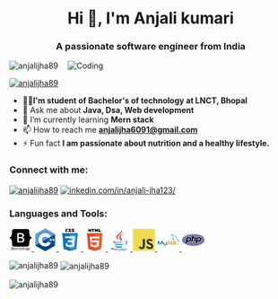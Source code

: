 

<h1 align="center">Hi 👋, I'm Anjali kumari</h1>
<h3 align="center">A passionate software engineer from India</h3>
<img align="right" alt="Coding" width="400" src="https://media.tenor.com/rePDfDWO3XoAAAAd/hacking.gif">

<p align="left"> <img src="https://komarev.com/ghpvc/?username=anjalijha89&label=Profile%20views&color=0e75b6&style=flat" alt="anjalijha89" /> </p>

<p align="left"> <a href="https://twitter.com/anjalijha89" target="blank"><img src="https://img.shields.io/twitter/follow/anjalijha89?logo=twitter&style=for-the-badge" alt="anjalijha89" /></a> </p>


- 👨‍💻**I'm student of Bachelor's of technology at LNCT, Bhopal**
- 💬 Ask me about **Java, Dsa, Web development**
- 🌱 I’m currently learning **Mern stack**
- 📫 How to reach me **anjalijha6091@gmail.com**
- ⚡ Fun fact **I am passionate about nutrition and a healthy lifestyle.**

<h3 align="left">Connect with me:</h3>
<p align="left">
<a href="https://twitter.com/anjalijha89" target="blank"><img align="center" src="https://raw.githubusercontent.com/rahuldkjain/github-profile-readme-generator/master/src/images/icons/Social/twitter.svg" alt="anjalijha89" height="30" width="40" /></a>
<a href="https://linkedin.com/in/inkedin.com/in/anjali-jha123/" target="blank"><img align="center" src="https://raw.githubusercontent.com/rahuldkjain/github-profile-readme-generator/master/src/images/icons/Social/linked-in-alt.svg" alt="inkedin.com/in/anjali-jha123/" height="30" width="40" /></a>
</p>

<h3 align="left">Languages and Tools:</h3>
<p align="left"> <a href="https://getbootstrap.com" target="_blank" rel="noreferrer"> <img src="https://raw.githubusercontent.com/devicons/devicon/master/icons/bootstrap/bootstrap-plain-wordmark.svg" alt="bootstrap" width="40" height="40"/> </a> <a href="https://www.w3schools.com/cpp/" target="_blank" rel="noreferrer"> <img src="https://raw.githubusercontent.com/devicons/devicon/master/icons/cplusplus/cplusplus-original.svg" alt="cplusplus" width="40" height="40"/> </a> <a href="https://www.w3schools.com/css/" target="_blank" rel="noreferrer"> <img src="https://raw.githubusercontent.com/devicons/devicon/master/icons/css3/css3-original-wordmark.svg" alt="css3" width="40" height="40"/> </a> <a href="https://www.w3.org/html/" target="_blank" rel="noreferrer"> <img src="https://raw.githubusercontent.com/devicons/devicon/master/icons/html5/html5-original-wordmark.svg" alt="html5" width="40" height="40"/> </a> <a href="https://www.java.com" target="_blank" rel="noreferrer"> <img src="https://raw.githubusercontent.com/devicons/devicon/master/icons/java/java-original.svg" alt="java" width="40" height="40"/> </a> <a href="https://developer.mozilla.org/en-US/docs/Web/JavaScript" target="_blank" rel="noreferrer"> <img src="https://raw.githubusercontent.com/devicons/devicon/master/icons/javascript/javascript-original.svg" alt="javascript" width="40" height="40"/> </a> <a href="https://www.mysql.com/" target="_blank" rel="noreferrer"> <img src="https://raw.githubusercontent.com/devicons/devicon/master/icons/mysql/mysql-original-wordmark.svg" alt="mysql" width="40" height="40"/> </a> <a href="https://www.php.net" target="_blank" rel="noreferrer"> <img src="https://raw.githubusercontent.com/devicons/devicon/master/icons/php/php-original.svg" alt="php" width="40" height="40"/> </a> </p>

<p><img align="left" src="https://github-readme-stats.vercel.app/api/top-langs?username=anjalijha89&show_icons=true&locale=en&layout=compact" alt="anjalijha89" /></p>

<p>&nbsp;<img align="center" src="https://github-readme-stats.vercel.app/api?username=anjalijha89&show_icons=true&locale=en" alt="anjalijha89" /></p>

<p><img align="center" src="https://github-readme-streak-stats.herokuapp.com/?user=anjalijha89&" alt="anjalijha89" /></p>
